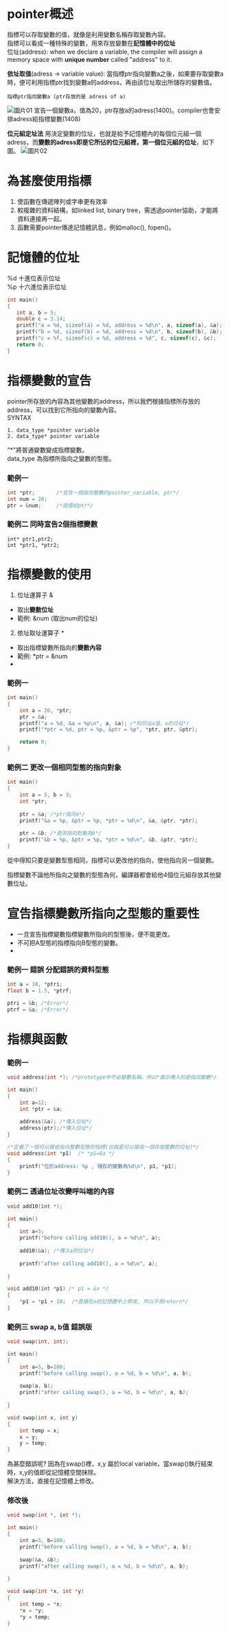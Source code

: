 # pointer概述
指標可以存取變數的值，就像是利用變數名稱存取變數內容。  
指標可以看成一種特殊的變數，用來存放變數在**記憶體中的位址**  
位址(address): when we declare a variable, the compiler will assign a memory space with **unique number** called "address" to it.

**依址取值**(adress -> variable value): 當指標ptr指向變數a之後，如果要存取變數a時，便可利用指標ptr找到變數a的address，再由該位址取出所儲存的變數值。  
```
指標ptr指向變數a (ptr存放的是 adress of a)
```
![圖片01](./pointer01.JPG)
宣告一個變數a，值為20，ptr存放a的adress(1400)。compiler也會安排adress給指標變數(1408)

**位元組定址法** 用決定變數的位址，也就是給予記憶體內的每個位元組一個adress，而**變數的adress即是它所佔的位元組裡，第一個位元組的位址**，如下圖。
![圖片02](./pointer02.JPG)

# 為甚麼使用指標
1. 使函數在傳遞陣列或字串更有效率
2. 較複雜的資料結構，如linked list, binary tree，需透過pointer協助，才能將資料連接再一起。
3. 函數需要pointer傳達記憶體訊息，例如malloc(), fopen()。

# 記憶體的位址
 %d 十進位表示位址  
 %p 十六進位表示位址
 ```c
 int main()
{
    int a, b = 5;
    double c = 3.14;
    printf("a = %d, sizeof(a) = %d, address = %d\n", a, sizeof(a), &a); /*沒給a值，所以會是殘值*/
    printf("b = %d, sizeof(b) = %d, address = %d\n", b, sizeof(b), &b); /*&位址符號*/
    printf("c = %f, sizeof(c) = %d, address = %d", c, sizeof(c), &c);   /*%d -> 十進位表示位址*/
    return 0;
}

 ```
 
 # 指標變數的宣告
 pointer所存放的內容為其他變數的address，所以我們根據指標所存放的address，可以找到它所指向的變數內容。  
 SYNTAX  
 ```
 1. data_type *pointer variable
 2. data_type* pointer variable
 ```
 "*"將普通變數變成指標變數。  
 data_type 為指標所指向之變數的型態。  
 
 ### 範例一 
 ```c
 int *ptr;       /*宣告一個指向整數的pointer_variable, ptr*/
 int num = 20;
 ptr = &num;     /*設值給ptr*/
 ```
 
 ### 範例二 同時宣告2個指標變數
 ```
 int* ptr1,ptr2;
 int *ptr1, *ptr2;
 ```
 
 
 # 指標變數的使用
 1. 位址運算子 &
 - 取出**變數位址**
 - 範例: &num (取出num的位址)
 2. 依址取址運算子 *
 - 取出指標變數所指向的**變數內容**
 - 範例: *ptr = &num 
 - 
### 範例一
```c
int main()
{
    int a = 20, *ptr;
    ptr = &a;
    printf("a = %d, &a = %p\n", a, &a); /*列印出a值，a的位址*/
    printf("*ptr = %d, ptr = %p, &ptr = %p", *ptr, ptr, &ptr);

    return 0;
}
```

### 範例二 更改一個相同型態的指向對象
```c
int main()
{
    int a = 5, b = 3;
    int *ptr;
    
    ptr = &a; /*ptr指向a*/
    printf("&a = %p, &ptr = %p, *ptr = %d\n", &a, &ptr, *ptr);
    
    ptr = &b; /*更改指向對象為b*/
    printf("&b = %p, &ptr = %p, *ptr = %d\n", &b, &ptr, *ptr);
}
```
從中得知只要是變數型態相同，指標可以更改他的指向，使他指向另一個變數。  

指標變數不論他所指向之變數的型態為何，編譯器都會給他4個位元組存放其他變數位址。

# 宣告指標變數所指向之型態的重要性
- 一旦宣告指標變數指標變數所指向的型態後，便不能更改。
- 不可把A型態的指標指向B型態的變數。
- 
### 範例一 錯誤 分配錯誤的資料型態
```c
int a = 10, *ptri;
float b = 1.5, *ptrf;

ptri = &b; /*Error*/
ptrf = &a; /*Error*/
```
# 指標與函數
### 範例一
```c
void address(int *); /*prototype中不必變數名稱，所以*表示傳入的是指向變數*/

int main()
{
    int a=12;
    int *ptr = &a;
    
    address(&a); /*傳入位址*/
    address(ptr);/*傳入位址*/
}

/*定義了一個可以接收指向整數型態的指標(也就是可以接收一個存放整數的位址)*/
void address(int *p1)  /* *p1=&a */
{
    printf("位於address: %p , 儲存的變數為%d\n", p1, *p1);
}
```
### 範例二 透過位址改變呼叫端的內容
```c
void add10(int *);

int main()
{
    int a=5;
    printf("before calling add10(), a = %d\n", a);
    
    add10(&a); /*傳入a的位址*/
    
    printf("after calling add10(), a = %d\n", a);
    
}

void add10(int *p1) /* p1 = &a */
{
    *p1 = *p1 + 10;  /*直接在a的記憶體中上修改, 所以不用return*/
}
```

### 範例三 swap a, b值 錯誤版
```c
void swap(int, int);

int main()
{
    int a=5, b=100;
    printf("before calling swap(), a = %d, b = %d\n", a, b);
    
    swap(a, b);
    printf("after calling swap(), a = %d, b = %d\n", a, b);
    
}

void swap(int x, int y)
{
    int temp = x;
    x = y;
    y = temp;
}
```
為甚麼錯誤呢? 因為在swap()裡，x,y 屬於local variable，當swap()執行結束時，x,y的值即從記憶體空間抹除。  
解決方法，直接在記憶體上修改。
### 修改後
```c
void swap(int *, int *);

int main()
{
    int a=5, b=100;
    printf("before calling swap(), a = %d, b = %d\n", a, b);
    
    swap(&a, &b); 
    printf("after calling swap(), a = %d, b = %d\n", a, b);
    
}

void swap(int *x, int *y) 
{
    int temp = *x;
    *x = *y;
    *y = temp;
}
```

